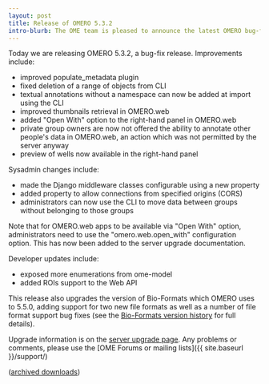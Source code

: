 ```yaml
---
layout: post
title: Release of OMERO 5.3.2
intro-blurb: The OME team is pleased to announce the latest OMERO bug-fix release
---
```

Today we are releasing OMERO 5.3.2, a bug-fix release. Improvements include:

-  improved populate_metadata plugin
-  fixed deletion of a range of objects from CLI
-  textual annotations without a namespace can now be added at import using the CLI
-  improved thumbnails retrieval in OMERO.web
-  added "Open With" option to the right-hand panel in OMERO.web
-  private group owners are now not offered the ability to annotate other people's data in OMERO.web, an action which was not permitted by the server anyway
-  preview of wells now available in the right-hand panel

Sysadmin changes include:

-  made the Django middleware classes configurable using a new property
-  added property to allow connections from specified origins (CORS)
-  administrators can now use the CLI to move data between groups without belonging to those groups

Note that for OMERO.web apps to be available via "Open With" option, administrators need to use the "omero.web.open_with" configuration option. This has now been added to the server upgrade documentation.

Developer updates include:

-  exposed more enumerations from ome-model
-  added ROIs support to the Web API

This release also upgrades the version of Bio-Formats which OMERO uses to
5.5.0, adding support for two new file formats as well as a number of file
format support bug fixes (see the
[Bio-Formats version history](https://docs.openmicroscopy.org/bio-formats/5.5.0/about/whats-new.html) for full details).

Upgrade information is on the [server upgrade page](https://docs.openmicroscopy.org/omero/5.3.2/sysadmins/server-upgrade.html). Any problems or comments, please use the [OME Forums or mailing lists]({{ site.baseurl }}/support/)

([archived downloads](http://downloads.openmicroscopy.org/omero/5.3.2))
